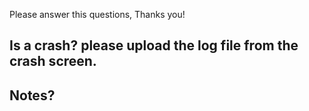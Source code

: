 Please answer this questions, Thanks you!

## Is a crash? please upload the log file from the crash screen.

## Notes?

